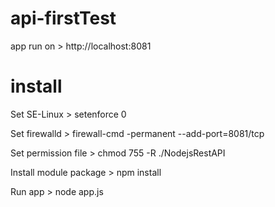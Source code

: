 # api-firstTest
app run on > http://localhost:8081

# install
Set SE-Linux > setenforce 0

Set firewalld > firewall-cmd -permanent --add-port=8081/tcp

Set permission file > chmod 755 -R ./NodejsRestAPI 

Install module package > npm install  

Run app > node app.js
